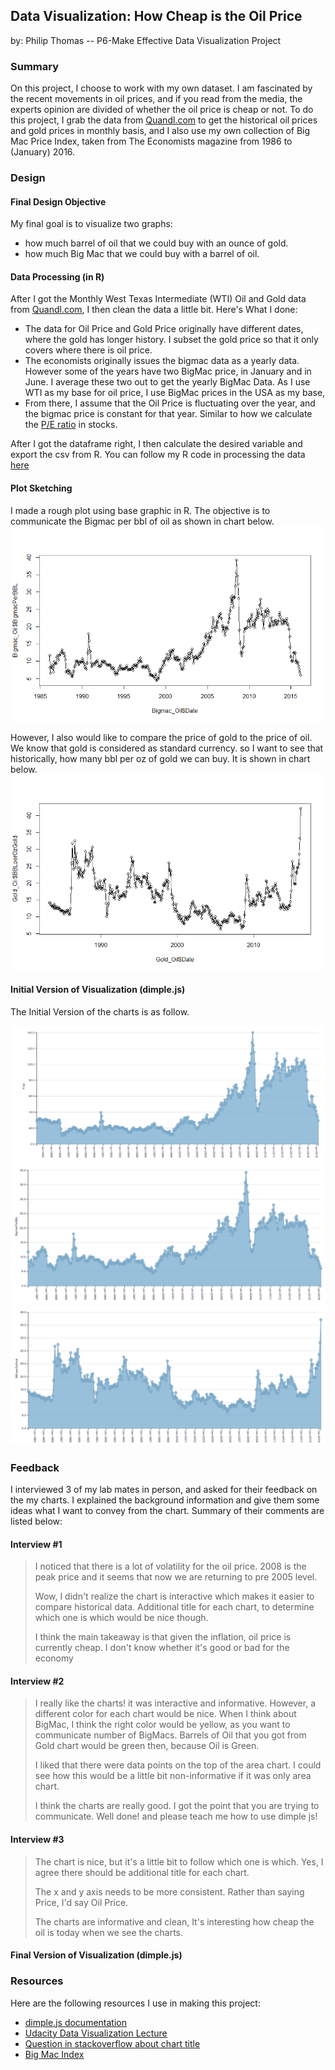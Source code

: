 ## Data Visualization: How Cheap is the Oil Price
by: Philip Thomas -- P6-Make Effective Data Visualization Project

### Summary
On this project, I choose to work with my own dataset. I am fascinated by the recent movements in oil prices, and if you read from the media, the experts opinion are divided of whether the oil price is cheap or not. To do this project, I grab the data from [Quandl.com](https://www.quandl.com/) to get the historical oil prices and gold prices in monthly basis, and I also use my own collection of Big Mac Price Index, taken from The Economists magazine from 1986 to (January) 2016. 

### Design

#### Final Design Objective
My final goal is to visualize two graphs: 
 
- how much barrel of oil that we could buy with an ounce of gold. 
- how much Big Mac that we could buy with a barrel of oil. 

#### Data Processing (in R)
After I got the Monthly West Texas Intermediate (WTI) Oil and Gold data from [Quandl.com](https://www.quandl.com/), I then clean the data a little bit. Here's What I done: 

- The data for Oil Price and Gold Price originally have different dates, where the gold has longer history. I subset the gold price so that it only covers where there is oil price.
- The economists originally issues the bigmac data as a yearly data. However some of the years have two BigMac price, in January and in June. I average these two out to get the yearly BigMac Data. As I use WTI as my base for oil price, I use BigMac prices in the USA as my base, 
- From there, I assume that the Oil Price is fluctuating over the year, and the bigmac price is constant for that year. Similar to how we calculate the [P/E ratio](http://www.investopedia.com/terms/p/price-earningsratio.asp) in stocks. 

After I got the dataframe right, I then calculate the desired variable and export the csv from R. You can follow my R code in processing the data [here]()

#### Plot Sketching
I made a rough plot using base graphic in R. The objective is to communicate the Bigmac per bbl of oil as shown in chart below.
![BigMac per BBL of Oil](https://raw.githubusercontent.com/PhilipThomas99/Data-Visualization-Udacity/master/BigMacPerBBL.png)


However, I also would like to compare the price of gold to the price of oil. We know that gold is considered as standard currency. so I want to see that historically, how many bbl per oz of gold we can buy. It is shown in chart below.
![BBL of Oil per Oz of Gold](https://raw.githubusercontent.com/PhilipThomas99/Data-Visualization-Udacity/master/BBLPerGold.png)

#### Initial Version of Visualization (dimple.js)

The Initial Version of the charts is as follow. 

![Oil Price](https://raw.githubusercontent.com/PhilipThomas99/Data-Visualization-Udacity/master/images/OilPrice_Initial.PNG)
![BigMacs per BBL of Oil](https://raw.githubusercontent.com/PhilipThomas99/Data-Visualization-Udacity/master/images/BigMac_Oil_Initial.PNG)
![BBLs per Oz of Gold](https://raw.githubusercontent.com/PhilipThomas99/Data-Visualization-Udacity/master/images/Gold_Oil_Initial.PNG)


### Feedback

I interviewed 3 of my lab mates in person, and asked for their feedback on the my charts. I explained the background information and give them some ideas what I want to convey from the chart.  Summary of their comments are listed below:

#### Interview #1

> I noticed that there is a lot of volatility for the oil price. 2008 is the peak price and it seems that now we are returning to pre 2005 level.
> 
> Wow, I didn't realize the chart is interactive which makes it easier to compare historical data. Additional title for each chart, to determine which one is which would be nice though.
> 
> I think the main takeaway is that given the inflation, oil price is currently cheap. I don't know whether it's good or bad for the economy

#### Interview #2

> I really like the charts! it was interactive and informative. However, a different color for each chart would be nice. When I think about BigMac, I think the right color would be yellow, as you want to communicate number of BigMacs. Barrels of Oil that you got from Gold chart would be green then, because Oil is Green.
> 
> I liked that there were data points on the top of the area chart. I could see how this would be a little bit non-informative if it was only area chart.
> 
> I think the charts are really good. I got the point that you are trying to communicate. Well done! and please teach me how to use dimple js!

#### Interview #3

> The chart is nice, but it's a little bit to follow which one is which. Yes, I agree there should be additional title for each chart.
> 
> The x and y axis needs to be more consistent. Rather than saying Price, I'd say Oil Price.
> 
> The charts are informative and clean, It's interesting how cheap the oil is today when we see the charts.

#### Final Version of Visualization (dimple.js)

### Resources

Here are the following resources I use in making this project: 

- [dimple.js documentation](http://dimplejs.org/)
- [Udacity Data Visualization Lecture](https://www.udacity.com/course/viewer#!/c-ud507-nd)
- [Question in stackoverflow about chart title](http://stackoverflow.com/questions/25416063/title-for-charts-and-axes-in-dimple-js-charts)
- [Big Mac Index](http://www.economist.com/content/big-mac-index)
